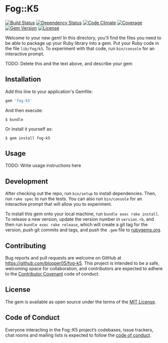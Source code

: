 # Fog::K5

[![Build Status](https://img.shields.io/travis/blooper05/fog-k5.svg?longCache=true&style=flat)](https://travis-ci.com/blooper05/fog-k5)
[![Dependency Status](https://img.shields.io/gemnasium/blooper05/fog-k5.svg?longCache=true&style=flat)](https://gemnasium.com/blooper05/fog-k5)
[![Code Climate](https://img.shields.io/codeclimate/maintainability/blooper05/fog-k5.svg?longCache=true&style=flat)](https://codeclimate.com/github/blooper05/fog-k5)
[![Coverage](https://img.shields.io/codeclimate/c/blooper05/fog-k5.svg?longCache=true&style=flat)](https://codeclimate.com/github/blooper05/fog-k5)
[![Gem Version](https://img.shields.io/gem/v/fog-k5.svg?longCache=true&style=flat)](https://rubygems.org/gems/fog-k5)
[![License](https://img.shields.io/github/license/blooper05/fog-k5.svg?longCache=true&style=flat)](https://github.com/blooper05/fog-k5/blob/master/LICENSE)

Welcome to your new gem! In this directory, you'll find the files you need to be able to package up your Ruby library into a gem. Put your Ruby code in the file `lib/fog/k5`. To experiment with that code, run `bin/console` for an interactive prompt.

TODO: Delete this and the text above, and describe your gem

## Installation

Add this line to your application's Gemfile:

```ruby
gem 'fog-k5'
```

And then execute:

    $ bundle

Or install it yourself as:

    $ gem install fog-k5

## Usage

TODO: Write usage instructions here

## Development

After checking out the repo, run `bin/setup` to install dependencies. Then, run `rake spec` to run the tests. You can also run `bin/console` for an interactive prompt that will allow you to experiment.

To install this gem onto your local machine, run `bundle exec rake install`. To release a new version, update the version number in `version.rb`, and then run `bundle exec rake release`, which will create a git tag for the version, push git commits and tags, and push the `.gem` file to [rubygems.org](https://rubygems.org).

## Contributing

Bug reports and pull requests are welcome on GitHub at https://github.com/blooper05/fog-k5. This project is intended to be a safe, welcoming space for collaboration, and contributors are expected to adhere to the [Contributor Covenant](http://contributor-covenant.org) code of conduct.

## License

The gem is available as open source under the terms of the [MIT License](https://opensource.org/licenses/MIT).

## Code of Conduct

Everyone interacting in the Fog::K5 project’s codebases, issue trackers, chat rooms and mailing lists is expected to follow the [code of conduct](https://github.com/blooper05/fog-k5/blob/master/CODE_OF_CONDUCT.md).
